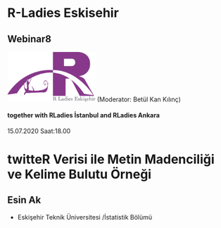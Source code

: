 # R-Ladies Eskisehir
## Webinar8

<img src="https://github.com/bkanx/R-Ladies-EskisehR-Stickers/blob/master/Init.png" width="200"> (Moderator: Betül Kan Kılınç)

#### together with RLadies İstanbul and RLadies Ankara


15.07.2020 Saat:18.00

# twitteR Verisi ile Metin Madenciliği ve Kelime Bulutu Örneği

## Esin Ak

  
  - Eskişehir Teknik Üniversitesi /İstatistik Bölümü
